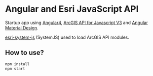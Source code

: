 # Angular and Esri JavaScript API

Startup app using [Angular4](https://angular.io/), [ArcGIS API for Javascript V3](https://developers.arcgis.com/javascript/3/) and [Angular Material Design](https://material.angular.io).

[esri-system-js](https://github.com/Esri/esri-system-js) (SystemJS) used to load ArcGIS API modules.

## How to use?

```bash
npm install
npm start
```
